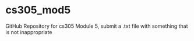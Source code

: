# cs305_mod5

GitHub Repository for cs305 Module 5, submit a .txt file with something that is not inappropriate

